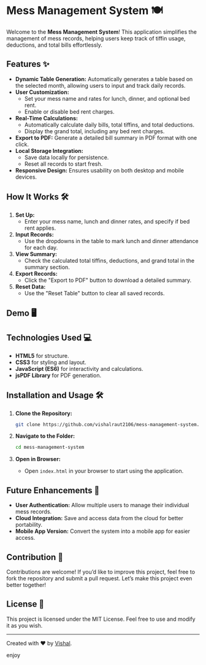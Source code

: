 # Mess Management System 🍽️

Welcome to the **Mess Management System**! This application simplifies the management of mess records, helping users keep track of tiffin usage, deductions, and total bills effortlessly.

## Features ✨

- **Dynamic Table Generation:** Automatically generates a table based on the selected month, allowing users to input and track daily records.
- **User Customization:**
  - Set your mess name and rates for lunch, dinner, and optional bed rent.
  - Enable or disable bed rent charges.
- **Real-Time Calculations:**
  - Automatically calculate daily bills, total tiffins, and total deductions.
  - Display the grand total, including any bed rent charges.
- **Export to PDF:** Generate a detailed bill summary in PDF format with one click.
- **Local Storage Integration:**
  - Save data locally for persistence.
  - Reset all records to start fresh.
- **Responsive Design:** Ensures usability on both desktop and mobile devices.

## How It Works 🛠️

1. **Set Up:**
   - Enter your mess name, lunch and dinner rates, and specify if bed rent applies.
2. **Input Records:**
   - Use the dropdowns in the table to mark lunch and dinner attendance for each day.
3. **View Summary:**
   - Check the calculated total tiffins, deductions, and grand total in the summary section.
4. **Export Records:**
   - Click the "Export to PDF" button to download a detailed summary.
5. **Reset Data:**
   - Use the "Reset Table" button to clear all saved records.

## Demo 🖥️



## Technologies Used 💻

- **HTML5** for structure.
- **CSS3** for styling and layout.
- **JavaScript (ES6)** for interactivity and calculations.
- **jsPDF Library** for PDF generation.

## Installation and Usage 🛠️

1. **Clone the Repository:**

   ```bash
   git clone https://github.com/vishalraut2106/mess-management-system.git
   ```

2. **Navigate to the Folder:**

   ```bash
   cd mess-management-system
   ```

3. **Open in Browser:**

   - Open `index.html` in your browser to start using the application.

## Future Enhancements 🚀

- **User Authentication:** Allow multiple users to manage their individual mess records.
- **Cloud Integration:** Save and access data from the cloud for better portability.
- **Mobile App Version:** Convert the system into a mobile app for easier access.

## Contribution 🤝

Contributions are welcome! If you’d like to improve this project, feel free to fork the repository and submit a pull request. Let’s make this project even better together!

## License 📜

This project is licensed under the MIT License. Feel free to use and modify it as you wish.

---

Created with ❤️ by [Vishal](https://github.com/vishalraut2106).

enjoy

